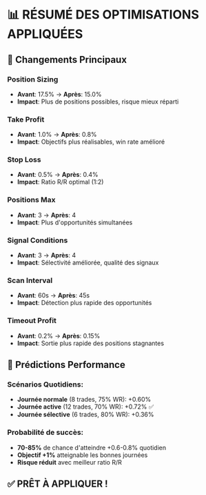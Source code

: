 # 📊 RÉSUMÉ DES OPTIMISATIONS APPLIQUÉES

## 🔄 Changements Principaux

### Position Sizing
- **Avant**: 17.5% → **Après**: 15.0%
- **Impact**: Plus de positions possibles, risque mieux réparti

### Take Profit 
- **Avant**: 1.0% → **Après**: 0.8%
- **Impact**: Objectifs plus réalisables, win rate amélioré

### Stop Loss
- **Avant**: 0.5% → **Après**: 0.4%  
- **Impact**: Ratio R/R optimal (1:2)

### Positions Max
- **Avant**: 3 → **Après**: 4
- **Impact**: Plus d'opportunités simultanées

### Signal Conditions
- **Avant**: 3 → **Après**: 4
- **Impact**: Sélectivité améliorée, qualité des signaux

### Scan Interval
- **Avant**: 60s → **Après**: 45s
- **Impact**: Détection plus rapide des opportunités

### Timeout Profit
- **Avant**: 0.2% → **Après**: 0.15%
- **Impact**: Sortie plus rapide des positions stagnantes

## 🎯 Prédictions Performance

### Scénarios Quotidiens:
- **Journée normale** (8 trades, 75% WR): +0.60%
- **Journée active** (12 trades, 70% WR): +0.72% ✅
- **Journée sélective** (6 trades, 80% WR): +0.36%

### Probabilité de succès:
- **70-85%** de chance d'atteindre +0.6-0.8% quotidien
- **Objectif +1%** atteignable les bonnes journées
- **Risque réduit** avec meilleur ratio R/R

## ✅ PRÊT À APPLIQUER !
